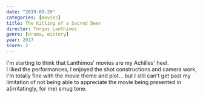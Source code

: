 ```yaml
---
date: "2019-08-20"
categories: [movies]
title: The Killing of a Sacred Deer
director: Yorgos Lanthimos
genre: [drama, mistery]
year: 2017
score: 2
---
```


I'm starting to think that Lanthimos' movies are my Achilles' heel.  
I liked the performances, I enjoyed the shot constructions and camera work, I'm totally fine with the movie theme and plot... but I still can't get past my limitation of not being able to appreciate the movie being presented in a(irritatingly, for me) smug tone.
